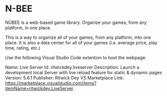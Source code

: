 # N-BEE
NÜBEE is a web-based game library. Organize your games, from any platform, in one place.

This is a way to organize all of your games, from any platform, into one place. It is also a data center for all of your games (i.e. average price, play time, rating, etc.)

Use the following Visual Studio Code extention to host the webpage:

Name: Live Server
Id: ritwickdey.liveserver
Description: Launch a development local Server with live reload feature for static & dynamic pages
Version: 5.6.1
Publisher: Ritwick Dey
VS Marketplace Link: https://marketplace.visualstudio.com/items?itemName=ritwickdey.LiveServer
